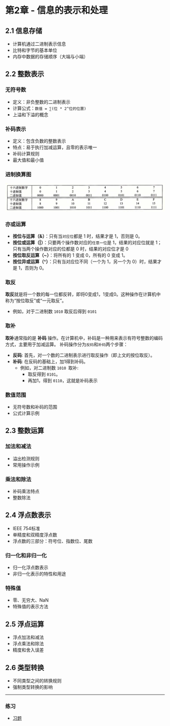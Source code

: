 # 第2章 - 信息的表示和处理

## 2.1 信息存储
- 计算机通过二进制表示信息
- 比特和字节的基本单位
- 内存中数据的存储顺序（大端与小端）

## 2.2 整数表示
### 无符号数
- 定义：非负整数的二进制表示
- 计算公式：`数值 = ∑(位 * 2^位的位置)`
- 上溢和下溢的概念

### 补码表示
- 定义：包含负数的整数表示
- 特点：易于执行加减运算，且零的表示唯一
- 补码计算规则
- 最大值和最小值

### 进制换算图
![img.png](img.png)

### 亦或运算
- **按位与运算（&）**：只有当`对应位`都是 1 时，结果才是 1，否则是 0。
- **按位或运算（|）**：只要两个操作数对应的`任意一位`是 1，结果的对应位就是 1；只有当两个操作数对应的位都是 0 时，结果的对应位才是 0
- **按位取反运算（~）**：将所有的 1 变成 0，所有的 0 变成 1。
- **按位异或运算（^）**：只有当对应位不同（一个为 1，另一个为 0）时，结果才是 1，否则为 0。

### 取反
**取反**就是将一个数的每一位都反转，即将0变成1，1变成0。这种操作在计算机中称为“按位取反”或“一元取反”。
- 例如，对于二进制数 `1010` 取反后得到 `0101`
### 取补
**取补**通常指的是 **补码** 操作。在计算机中，补码是一种用来表示有符号整数的编码方式，主要用于加减运算。
补码操作分为`反码`和`补码`两个步骤：
- **反码**: 首先，对一个数的二进制表示进行取反操作（即上文的按位取反）。
- **补码**: 在反码的基础上，加1得到补码。
    - 例如，对二进制数 `1010 `取补:
        - 取反得到 `0101`。
        - 再加1，得到 `0110`，这就是补码表示
      
### 数值范围
- 无符号数和补码的范围
- 公式计算示例


## 2.3 整数运算
### 加法和减法
- 溢出检测规则
- 常用操作示例

### 乘法和除法
- 补码乘法特点
- 整数除法

## 2.4 浮点数表示
- IEEE 754标准
- 单精度和双精度浮点数
- 浮点数的三部分：符号位、指数位、尾数

### 归一化和非归一化
- 归一化浮点数表示
- 非归一化表示的特性和用途

### 特殊值
- 零、无穷大、NaN
- 特殊值的表示方法

## 2.5 浮点运算
- 浮点加法和减法
- 浮点乘法和除法
- 精度和舍入误差

## 2.6 类型转换
- 不同类型之间的转换规则
- 强制类型转换的影响

---
### 练习
- [习题](../exercises/chapter2/chapter2.c)
